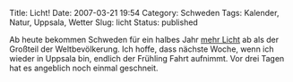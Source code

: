 Title: Licht!
Date: 2007-03-21 19:54
Category: Schweden
Tags: Kalender, Natur, Uppsala, Wetter
Slug: licht
Status: published

Ab heute bekommen Schweden für ein halbes Jahr [mehr
Licht](http://www.fiket.de/2006/11/04/schatten-und-licht/) ab als der
Großteil der Weltbevölkerung. Ich hoffe, dass nächste Woche, wenn ich
wieder in Uppsala bin, endlich der Frühling Fahrt aufnimmt. Vor drei
Tagen hat es angeblich noch einmal geschneit.

